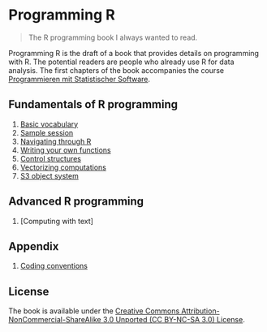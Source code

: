 # Programming R

> The R programming book I always wanted to read.

Programming R is the draft of a book that provides details on
programming with R. The potential readers are people who already use R
for data analysis. The first chapters of the book accompanies the
course [Programmieren mit Statistischer
Software](http://www.lrz.de/~agleisch/teaching/progstat12/).


## Fundamentals of R programming
   1. [Basic vocabulary](https://github.com/downloads/mjaeugster/progr/01-jargon.pdf)
   1. [Sample session](https://github.com/downloads/mjaeugster/progr/02-session.pdf)
   1. [Navigating through R](https://github.com/downloads/mjaeugster/progr/03-navigation.pdf)
   1. [Writing your own functions](https://github.com/downloads/mjaeugster/progr/04-functions.pdf)
   1. [Control structures](https://github.com/downloads/mjaeugster/progr/05-control.pdf)
   1. [Vectorizing computations](https://github.com/downloads/mjaeugster/progr/06-apply.pdf)
   1. [S3 object system](https://github.com/downloads/mjaeugster/progr/07-S3.pdf)


## Advanced R programming
   1. [Computing with text]


## Appendix
   1. [Coding conventions](https://github.com/downloads/mjaeugster/progr/99-conventions.pdf)


## License
   The book is available under the [Creative Commons
   Attribution-NonCommercial-ShareAlike 3.0 Unported (CC BY-NC-SA 3.0)
   License](http://creativecommons.org/licenses/by-nc-sa/3.0/).


